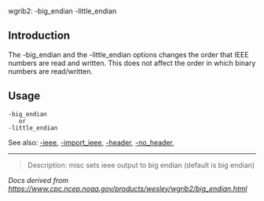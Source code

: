 ###

wgrib2: -big_endian -little_endian

## Introduction

The -big_endian and the
-little_endian
options changes the order that IEEE numbers are read and written. This
does not affect the order in which binary numbers are read/written.

## Usage

```
-big_endian
   or
-little_endian
```

See also:
[-ieee](./ieee.md),
[-import_ieee](./import_ieee.md),
[-header](./header.md),
[-no_header](./header.md),

---

> Description: misc sets ieee output to big endian (default is big endian)

_Docs derived from <https://www.cpc.ncep.noaa.gov/products/wesley/wgrib2/big_endian.html>_
